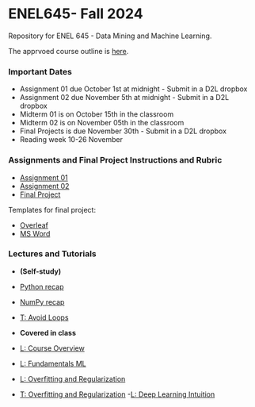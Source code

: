 # ENEL645- Fall 2024
Repository for ENEL 645 - Data Mining and Machine Learning.

The apprvoed course outline is [here](./Slides/ENEL645-Fall2024-course-outline.pdf).

### Important Dates
- Assignment 01 due October 1st at midnight - Submit in a D2L dropbox
- Assignment 02 due November 5th at midnight - Submit in a D2L dropbox
- Midterm 01 is on October 15th in the classroom
- Midterm 02 is on November 05th in the classroom
- Final Projects is due November 30th - Submit in a D2L dropbox
- Reading week 10-26 November 

### Assignments and Final Project Instructions and Rubric
- [Assignment 01](./Rubrics/Garbage-classification-proposal-assignment.pdf)
- [Assignment 02](./Rubrics/Garbage-classification-programming.pdf)
- [Final  Project](./Rubrics/Final-project-description-rubric-ENEL645.pdf) 

Templates for final project:
- [Overleaf](https://www.overleaf.com/2787846576rwxjwjnhywpf)
- [MS Word](./Slides/final-project-template.docx)

### Lectures and Tutorials 

- **(Self-study)**    
- [Python recap](./JNotebooks/tutorial01-python.ipynb)
- [NumPy recap](./JNotebooks/tutorial02-numpy.ipynb)
- [T: Avoid Loops](./JNotebooks/tutorial02_1_python_sumpy_programming_style.ipynb)

- **Covered in class**    
- [L: Course Overview](./Slides/lecture01_course_overview(ENEL645).pdf)
- [L: Fundamentals ML](./Slides/lecture02_fundamentals_ml.pdf)
- [L: Overfitting and Regularization](./Slides/lecture03_overfitting_regularization.pdf)
- [T: Overfitting and Regularization](./JNotebooks/tutorial03-overfitting_regularization.ipynb)
 -[L: Deep Learning Intuition](./Slides/lecture04_deep_learning_intuition.pdf)
  